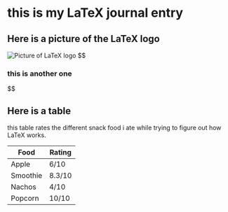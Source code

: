 # this is my LaTeX journal entry



## Here is a picture of the LaTeX logo

![Picture of LaTeX logo](https://logowik.com/content/uploads/images/latex6119.logowik.com.webp)
$$

### this is another one

$$

## Here is a table

this table rates the different snack food i ate while trying to figure out how LaTeX works.

| Food | Rating |
| ---- | ----- |
| Apple | 6/10 |
| Smoothie | 8.3/10 |
| Nachos | 4/10 |
| Popcorn | 10/10 |



